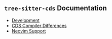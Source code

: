 ## `tree-sitter-cds` Documentation

- [Development](./development.md)
- [CDS Compiler Differences](./cds-compiler-differences.md)
- [Neovim Support](./neovim-support.md)
